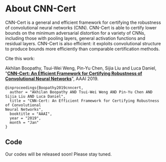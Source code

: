 About CNN-Cert
=====================================
CNN-Cert is a general and efficient framework for certifying the robustness of convolutional neural networks (CNN). 
CNN-Cert is able to certify lower bounds on the minimum adversarial distortion for a variety of CNNs, 
including those with pooling layers, general activation functions and residual layers. CNN-Cert is also efficient: it exploits convolutional structure to produce bounds more efficiently than comparable certification methods.

Cite this work:

Akhilan Boopathy, Tsui-Wei Weng, Pin-Yu Chen, Sijia Liu and Luca Daniel, "[**CNN-Cert: An Efficient Framework for Certifying Robustness of Convolutional
Neural Networks**](https://arxiv.org/pdf/1811.12395.pdf)", AAAI 2019.

```
@inproceedings{Boopathy2019cnncert,
  author = "Akhilan Boopathy AND Tsui-Wei Weng AND Pin-Yu Chen AND Sijia Liu AND Luca Daniel",
  title = "CNN-Cert: An Efficient Framework for Certifying Robustness of Convolutional
Neural Networks",
  booktitle = "AAAI",
  year = "2019",
  month = "Jan"
}
```

Code
-------------------------------------
Our codes will be released soon! Please stay tuned.
